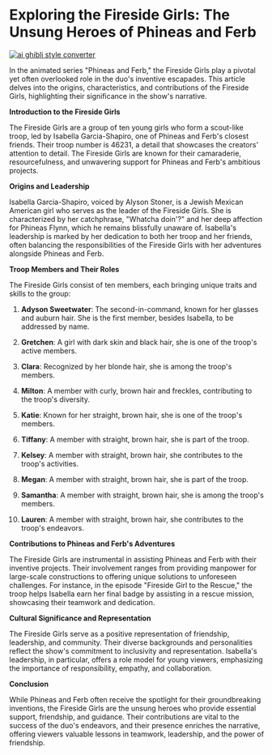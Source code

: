 # Exploring the Fireside Girls: The Unsung Heroes of Phineas and Ferb

[![ai ghibli style converter](https://i.imgur.com/dwt8Y5G.gif)](https://witbeam.net/slzx)

In the animated series "Phineas and Ferb," the Fireside Girls play a pivotal yet often overlooked role in the duo's inventive escapades. This article delves into the origins, characteristics, and contributions of the Fireside Girls, highlighting their significance in the show's narrative.

**Introduction to the Fireside Girls**

The Fireside Girls are a group of ten young girls who form a scout-like troop, led by Isabella Garcia-Shapiro, one of Phineas and Ferb's closest friends. Their troop number is 46231, a detail that showcases the creators' attention to detail. The Fireside Girls are known for their camaraderie, resourcefulness, and unwavering support for Phineas and Ferb's ambitious projects.

**Origins and Leadership**

Isabella Garcia-Shapiro, voiced by Alyson Stoner, is a Jewish Mexican American girl who serves as the leader of the Fireside Girls. She is characterized by her catchphrase, "Whatcha doin'?" and her deep affection for Phineas Flynn, which he remains blissfully unaware of. Isabella's leadership is marked by her dedication to both her troop and her friends, often balancing the responsibilities of the Fireside Girls with her adventures alongside Phineas and Ferb.

**Troop Members and Their Roles**

The Fireside Girls consist of ten members, each bringing unique traits and skills to the group:

1. **Adyson Sweetwater**: The second-in-command, known for her glasses and auburn hair. She is the first member, besides Isabella, to be addressed by name.

2. **Gretchen**: A girl with dark skin and black hair, she is one of the troop's active members.

3. **Clara**: Recognized by her blonde hair, she is among the troop's members.

4. **Milton**: A member with curly, brown hair and freckles, contributing to the troop's diversity.

5. **Katie**: Known for her straight, brown hair, she is one of the troop's members.

6. **Tiffany**: A member with straight, brown hair, she is part of the troop.

7. **Kelsey**: A member with straight, brown hair, she contributes to the troop's activities.

8. **Megan**: A member with straight, brown hair, she is part of the troop.

9. **Samantha**: A member with straight, brown hair, she is among the troop's members.

10. **Lauren**: A member with straight, brown hair, she contributes to the troop's endeavors.

**Contributions to Phineas and Ferb's Adventures**

The Fireside Girls are instrumental in assisting Phineas and Ferb with their inventive projects. Their involvement ranges from providing manpower for large-scale constructions to offering unique solutions to unforeseen challenges. For instance, in the episode "Fireside Girl to the Rescue," the troop helps Isabella earn her final badge by assisting in a rescue mission, showcasing their teamwork and dedication.

**Cultural Significance and Representation**

The Fireside Girls serve as a positive representation of friendship, leadership, and community. Their diverse backgrounds and personalities reflect the show's commitment to inclusivity and representation. Isabella's leadership, in particular, offers a role model for young viewers, emphasizing the importance of responsibility, empathy, and collaboration.

**Conclusion**

While Phineas and Ferb often receive the spotlight for their groundbreaking inventions, the Fireside Girls are the unsung heroes who provide essential support, friendship, and guidance. Their contributions are vital to the success of the duo's endeavors, and their presence enriches the narrative, offering viewers valuable lessons in teamwork, leadership, and the power of friendship.
